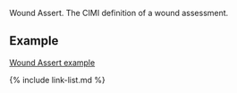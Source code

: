 Wound Assert.  The CIMI definition of a wound assessment.

## Example

[Wound Assert example](Condition-WoundAssert-example.html)


{% include link-list.md %}